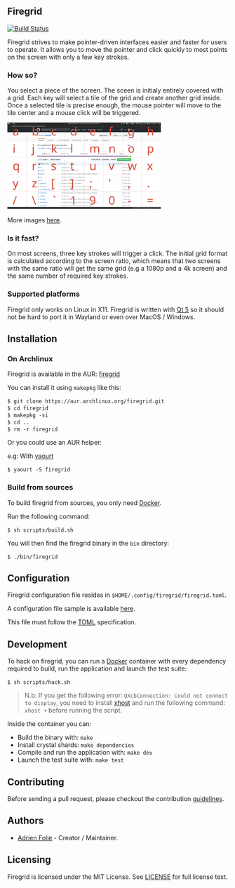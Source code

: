 ## Firegrid
[![Build Status](https://travis-ci.org/foliea/firegrid.svg?branch=master)](https://travis-ci.org/foliea/firegrid)

Firegrid strives to make pointer-driven interfaces easier and faster for users to operate.
It allows you to move the pointer and click quickly to most points on the screen with only a few key strokes.

### How so?
You select a piece of the screen. The sceen is initialy entirely covered with a grid. Each key will
select a tile of the grid and create another grid inside. Once a selected tile is precise enough,
the mouse pointer will move to the tile center and a mouse click will be triggered.

<img src="/images/grid-large.png" width="350"/>

More images [here](/images).

### Is it fast?
On most screens, three key strokes will trigger a click. The initial grid format is calculated
according to the screen ratio, which means that two screens with the same ratio will get the same
grid (e.g a 1080p and a 4k screen) and the same number of required key strokes.

### Supported platforms
Firegrid only works on Linux in X11. Firegrid is written with [Qt 5](https://www.qt.io/) so it should not be hard to port it in Wayland or even over MacOS / Windows.

## Installation

### On Archlinux

Firegrid is available in the AUR: [firegrid](https://aur.archlinux.org/packages/firegrid)

You can install it using `makepkg` like this:

    $ git clone https://aur.archlinux.org/firegrid.git
    $ cd firegrid
    $ makepkg -si
    $ cd ..
    $ rm -r firegrid

Or you could use an AUR helper:

e.g: With [yaourt](https://archlinux.fr/yaourt-en)

    $ yaourt -S firegrid

### Build from sources

To build firegrid from sources, you only need [Docker](https://www.docker.com).

Run the following command:

    $ sh scripts/build.sh

You will then find the firegrid binary in the `bin` directory:

    $ ./bin/firegrid

## Configuration

Firegrid configuration file resides in `$HOME/.config/firegrid/firegrid.toml`.

A configuration file sample is available [here](/config/firegrid.toml).

This file must follow the [TOML](https://github.com/toml-lang/toml) specification.

## Development

To hack on firegrid, you can run a [Docker](https://www.docker.com) container
with every dependency required to build, run the application and launch the test
suite:

    $ sh scripts/hack.sh

> N.b: If you get the following error: `QXcbConnection: Could not connect to display`,
you need to install [xhost](https://www.x.org/archive/X11R6.8.1/doc/xhost.1.html) and run
the following command: `xhost +` before running the script.

Inside the container you can:
* Build the binary with: `make`
* Install crystal shards: `make dependencies`
* Compile and run the application with: `make dev`
* Launch the test suite with: `make test`

## Contributing

Before sending a pull request, please checkout the contribution
[guidelines](/CONTRIBUTING.md).

## Authors
* [Adrien Folie](https://github.com/foliea) - Creator / Maintainer.

## Licensing

Firegrid is licensed under the MIT License. See [LICENSE](LICENSE) for full
license text.

